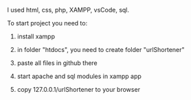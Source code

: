 I used html, css, php, XAMPP, vsCode, sql.


To start project you need to:


1) install xampp

2) in folder "htdocs", you need to create folder "urlShortener"


3) paste all files in github there


4) start apache and sql modules in xampp app 


5) copy 127.0.0.1/urlShortener to your browser 
